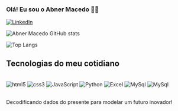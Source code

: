 ### Olá! Eu sou o Abner Macedo 🙋🏻
[![LinkedIn](https://img.shields.io/badge/LinkedIn-0077B5?style=for-the-badge&logo=linkedin&logoColor=white)](https://www.linkedin.com/in/abner-macedo-60144a277)
 
![Abner Macedo GitHub stats](https://github-readme-stats.vercel.app/api?username=AbnerMacedo&show_icons=true&theme=transparent)
 
![Top Langs](https://github-readme-stats.vercel.app/api/top-langs/?username=AbnerMacedo&hide_progress=true)
 
## Tecnologias do meu cotidiano 
<div style="display: inline_block"><br/>
<img align="center" alt="html5" src="https://img.shields.io/badge/HTML5-E34F26?style=for-the-badge&logo=html5&logoColor=white"/>
<img align="center" alt="css3" src="https://img.shields.io/badge/CSS3-1572B6?style=for-the-badge&logo=css3&logoColor=white"/>
<img align="center" alt="JavaScript" src="https://img.shields.io/badge/JavaScript-F7DF1E?style=for-the-badge&logo=javascript&logoColor=black"/>
<img align="center" alt="Python" src="https://img.shields.io/badge/Python-14354C?style=for-the-badge&logo=python&logoColor=white"/>
<img align="center" alt="Excel" src="https://img.shields.io/badge/Microsoft_Excel-217346?style=for-the-badge&logo=microsoft-excel&logoColor=white"/>
<img align="center" alt="MySql" src="https://img.shields.io/badge/MySQL-00000F?style=for-the-badge&logo=mysql&logoColor=white"/> 
<img align="center" alt="MySql" src="https://img.shields.io/badge/PowerBI-F2C811?style=for-the-badge&logo=Power%20BI&logoColor=white"/> 
</div> <br/>
 
Decodificando dados do presente para modelar um futuro inovador!
